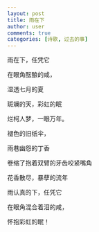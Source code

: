 ```yaml
---
layout: post
title: 雨在下
author: user
comments: true
categories: [诗歌, 过去的事]
---
```

雨在下，任凭它

在眼角酝酿的咸，

湿透七月的夏

斑斓的天，彩虹的眠

烂柯人梦，一眼万年。

褪色的旧纸伞，

雨巷幽怨的丁香

卷缩了抱着双臂的牙齿咬紧嘴角

花香散尽，暴孽的流年

雨认真的下，任凭它

在眼角混合着泪的咸，

怀抱彩虹的眠！